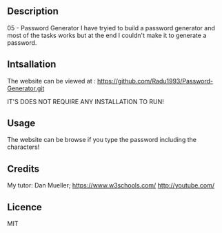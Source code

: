 ## Description 
05 - Password Generator
I have tryied to build a password generator and most of the tasks works 
but at the end I couldn't make it to generate a password.

## Intsallation
The website can be viewed at :
https://github.com/Radu1993/Password-Generator.git
 
 IT'S  DOES NOT REQUIRE ANY INSTALLATION TO RUN!

 ## Usage 
 The website can be browse  if you type the password including the characters!
 
 ## Credits 
  My tutor: Dan Mueller; 
  https://www.w3schools.com/
  http://youtube.com/

## Licence
 MIT
